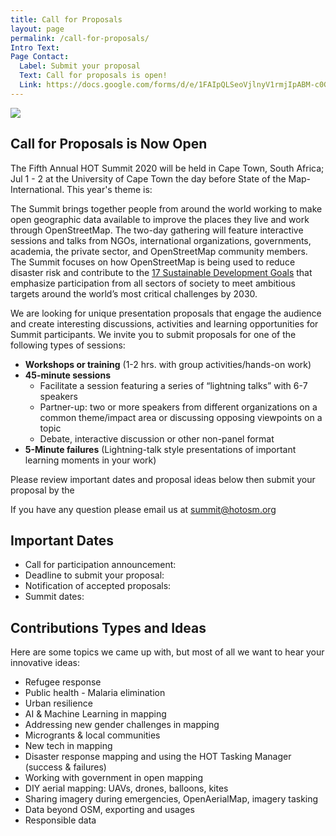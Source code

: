 ```yaml
---
title: Call for Proposals
layout: page
permalink: /call-for-proposals/
Intro Text: 
Page Contact:
  Label: Submit your proposal
  Text: Call for proposals is open!
  Link: https://docs.google.com/forms/d/e/1FAIpQLSeoVjlnyV1rmjIpABM-c0GSGx40SNqagQoEf9hU47iFVQjjRw/viewform
---
```


![](/images/call-for-proposals.jpg)

## Call for Proposals is Now Open

The Fifth Annual HOT Summit 2020 will be held in Cape Town, South Africa; Jul 1 - 2 at the University of Cape Town the day before State of the Map-International. This year's theme is: <!--the **Next Phase of Mapping, new ideas in OSM** -->

The Summit brings together people from around the world working to make open geographic data available to improve the places they live and work through OpenStreetMap. The two-day gathering will feature interactive sessions and talks from NGOs, international organizations, governments, academia, the private sector, and OpenStreetMap community members. The Summit focuses on how OpenStreetMap is being used to reduce disaster risk and contribute to the [17 Sustainable Development Goals](https://sustainabledevelopment.un.org/?menu=1300) that emphasize participation from all sectors of society to meet ambitious targets around the world’s most critical challenges by 2030.

We are looking for unique presentation proposals that engage the audience and create interesting discussions, activities and learning opportunities for Summit participants. We invite you to submit proposals for one of the following types of sessions: 

* **Workshops or training** (1-2 hrs. with group activities/hands-on work)
* **45-minute sessions**
  * Facilitate a session featuring a series of “lightning talks” with 6-7 speakers
  * Partner-up: two or more speakers from different organizations on a common theme/impact area or discussing opposing viewpoints on a topic
  * Debate, interactive discussion or other non-panel format
* **5-Minute failures** (Lightning-talk style presentations of important learning moments in your work)

Please review important dates and proposal ideas below then submit your proposal by the <!--**DEADLINE  APRIL  30, 2019.** -->

If you have any question please email us at summit@hotosm.org

## Important Dates

* Call for participation announcement: <!--**April 1, 2019**-->
* Deadline to submit your proposal: <!--**May 5, 2019**-->
* Notification of accepted proposals: <!--**May 15, 2019**-->
* Summit dates: <!--**September 19-20th, 2019**-->

## Contributions Types and Ideas

Here are some topics we came up with, but most of all we want to hear your innovative ideas:

* Refugee response 
* Public health - Malaria elimination
* Urban resilience
* AI & Machine Learning in mapping
* Addressing new gender challenges in mapping 
* Microgrants & local communities
* New tech in mapping
* Disaster response mapping and using the HOT Tasking Manager (success & failures)
* Working with government in open mapping 
* DIY aerial mapping: UAVs, drones, balloons, kites
* Sharing imagery during emergencies, OpenAerialMap, imagery tasking
* Data beyond OSM, exporting and usages
* Responsible data
